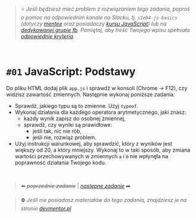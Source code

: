 

> :star: *Jeśli będziesz mieć problem z rozwiązaniem tego zadania, poproś o pomoc na odpowiednim kanale na Slacku, tj. `s1e04-js-basics` (dotyczy [mentee](https://devmentor.pl/mentoring-javascript/) oraz posiadaczy [kursu JavaScript](https://devmentor.pl/p/javascript-for-beginners/)) lub na [dedykowanej grupie fb](https://www.facebook.com/groups/155234921740033). Pamiętaj, aby treść Twojego wpisu spełniała [odpowiednie kryteria](https://devmentor.pl/jak-prosic-o-pomoc/).*

&nbsp;

# `#01` JavaScript: Podstawy

Do pliku HTML dodaj plik `app.js` i sprawdź w konsoli (Chrome -> F12), czy widzisz zawartość zmiennych.
Następnie wykonaj poniższe zadania:
- Sprawdź, jakiego typu są to zmienne. Użyj `typeof`.
- Wykonaj działania dla każdego operatora arytmetycznego, jaki znasz: 
    - każdy wynik zapisz do osobnej zmiennej,
    - sprawdź, czy wyniki są prawidłowe:
        - jeśli tak, nic nie rób,
        - jeśli nie, rozwiąż problem.
- Użyj instrukcji warunkowej, aby sprawdzić, który z wyników jest większy od 20, a który mniejszy. Wykonaj to w taki sposób, aby zmiana wartości przechowywanych w zmiennych `a` i `b` nie wpłynęła na poprawność działania Twojego kodu. 


&nbsp;

> :arrow_left: ~~*poprzednie zadanie*~~ | [*następne zadanie*](./../02) :arrow_right:

> :no_entry: *Jeśli nie posiadasz materiałów do tego zadania, znajdziesz je na stronie [devmentor.pl](https://devmentor.pl/p/js-basics/)*
